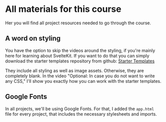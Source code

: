 # All materials for this course
Her you will find all project resources needed to go through the course.

## A word on styling
You have the option to skip the videos around the styling, if you're mainly here for learning about SvelteKit.
If you want to do that you can simply download the starter templates repository from github: [Starter Templates](https://github.com/Nickfis/svelte5-course-starter-templates)

They include all styling as well as image assets. Otherwise, they are completely blank. In the video "Optional: In case you do not want to write any CSS," I'll show you exactly how you can work with the starter templates.

## Google Fonts
In all projects, we'll be using Google Fonts. For that, I added the `app.html` file for every project, that includes the necessary stylesheets and imports.
